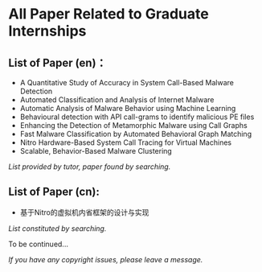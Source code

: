 # All Paper Related to Graduate Internships

## List of Paper (en)：

-   A Quantitative Study of Accuracy in System Call-Based Malware Detection
-   Automated Classification and Analysis of Internet Malware
-   Automatic Analysis of Malware Behavior using Machine Learning
-   Behavioural detection with API call-grams to identify malicious PE files
-   Enhancing the Detection of Metamorphic Malware using Call Graphs
-   Fast Malware Classification by Automated Behavioral Graph Matching
-   Nitro Hardware-Based System Call Tracing for Virtual Machines
-   Scalable, Behavior-Based Malware Clustering

_List provided by tutor, paper found by searching._

## List of Paper (cn):

-   基于Nitro的虚拟机内省框架的设计与实现

_List constituted by searching._

To be continued...

_If you have any copyright issues, please leave a message._
